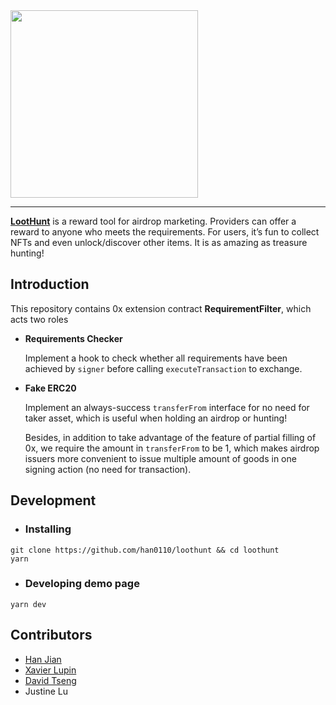 <img src="https://raw.githubusercontent.com/han0110/loothunt/master/client/assets/images/loothunt.png" width="300px" >

---

[**LootHunt**](https://han0110.github.io/loothunt) is a reward tool for airdrop marketing. Providers can offer a reward to anyone who meets the requirements. For users, it’s fun to collect NFTs and even unlock/discover other items. It is as amazing as treasure hunting!

## Introduction

This repository contains 0x extension contract **RequirementFilter**, which acts two roles

- **Requirements Checker**

  Implement a hook to check whether all requirements have been achieved by `signer` before calling `executeTransaction` to exchange.

- **Fake ERC20**

  Implement an always-success `transferFrom` interface for no need for taker asset, which is useful when holding an airdrop or hunting!

  Besides, in addition to take advantage of the feature of partial filling of 0x, we require the amount in `transferFrom` to be 1, which makes airdrop issuers more convenient to issue multiple amount of goods in one signing action (no need for transaction).

## Development

- ### Installing

```
git clone https://github.com/han0110/loothunt && cd loothunt
yarn
```

- ### Developing demo page

```
yarn dev
```

## Contributors

- [Han Jian](https://github.com/han0110)
- [Xavier Lupin](https://github.com/XavierLupin)
- [David Tseng](https://github.com/InjayTseng)
- Justine Lu